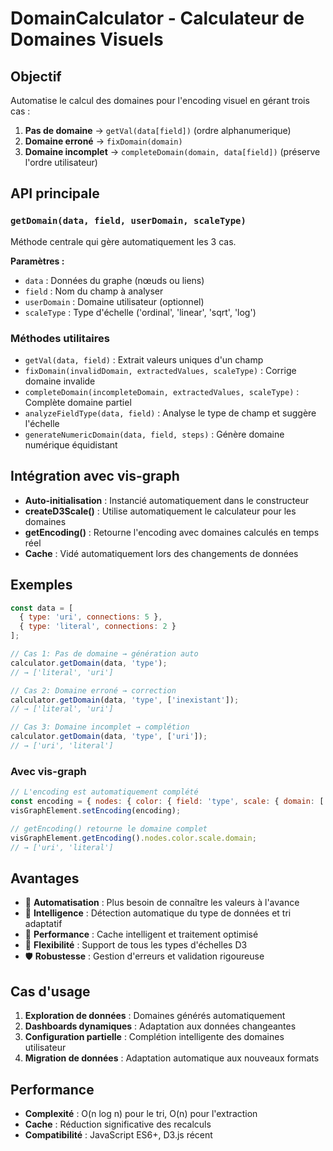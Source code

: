 # DomainCalculator - Calculateur de Domaines Visuels

## Objectif

Automatise le calcul des domaines pour l'encoding visuel en gérant trois cas :

1. **Pas de domaine** → `getVal(data[field])` (ordre alphanumerique)
2. **Domaine erroné** → `fixDomain(domain)` 
3. **Domaine incomplet** → `completeDomain(domain, data[field])` (préserve l'ordre utilisateur)

## API principale

### `getDomain(data, field, userDomain, scaleType)`
Méthode centrale qui gère automatiquement les 3 cas.

**Paramètres :**
- `data` : Données du graphe (nœuds ou liens)
- `field` : Nom du champ à analyser
- `userDomain` : Domaine utilisateur (optionnel)
- `scaleType` : Type d'échelle ('ordinal', 'linear', 'sqrt', 'log')

### Méthodes utilitaires

- `getVal(data, field)` : Extrait valeurs uniques d'un champ
- `fixDomain(invalidDomain, extractedValues, scaleType)` : Corrige domaine invalide
- `completeDomain(incompleteDomain, extractedValues, scaleType)` : Complète domaine partiel
- `analyzeFieldType(data, field)` : Analyse le type de champ et suggère l'échelle
- `generateNumericDomain(data, field, steps)` : Génère domaine numérique équidistant

## Intégration avec vis-graph

- **Auto-initialisation** : Instancié automatiquement dans le constructeur
- **createD3Scale()** : Utilise automatiquement le calculateur pour les domaines
- **getEncoding()** : Retourne l'encoding avec domaines calculés en temps réel
- **Cache** : Vidé automatiquement lors des changements de données

## Exemples

```javascript
const data = [
  { type: 'uri', connections: 5 },
  { type: 'literal', connections: 2 }
];

// Cas 1: Pas de domaine → génération auto
calculator.getDomain(data, 'type');
// → ['literal', 'uri']

// Cas 2: Domaine erroné → correction
calculator.getDomain(data, 'type', ['inexistant']);
// → ['literal', 'uri']

// Cas 3: Domaine incomplet → complétion
calculator.getDomain(data, 'type', ['uri']);
// → ['uri', 'literal']
```

### Avec vis-graph

```javascript
// L'encoding est automatiquement complété
const encoding = { nodes: { color: { field: 'type', scale: { domain: ['uri'] } } } };
visGraphElement.setEncoding(encoding);

// getEncoding() retourne le domaine complet
visGraphElement.getEncoding().nodes.color.scale.domain;
// → ['uri', 'literal']
```

## Avantages

- 🚀 **Automatisation** : Plus besoin de connaître les valeurs à l'avance
- 🧠 **Intelligence** : Détection automatique du type de données et tri adaptatif
- 💾 **Performance** : Cache intelligent et traitement optimisé
- 🔧 **Flexibilité** : Support de tous les types d'échelles D3
- 🛡️ **Robustesse** : Gestion d'erreurs et validation rigoureuse

## Cas d'usage

1. **Exploration de données** : Domaines générés automatiquement
2. **Dashboards dynamiques** : Adaptation aux données changeantes
3. **Configuration partielle** : Complétion intelligente des domaines utilisateur
4. **Migration de données** : Adaptation automatique aux nouveaux formats

## Performance

- **Complexité** : O(n log n) pour le tri, O(n) pour l'extraction
- **Cache** : Réduction significative des recalculs
- **Compatibilité** : JavaScript ES6+, D3.js récent 